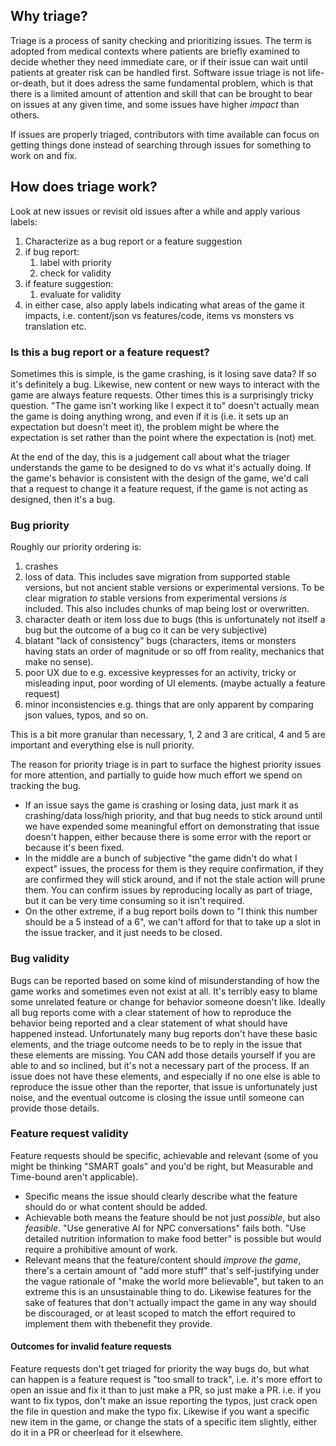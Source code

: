 ## Why triage?

Triage is a process of sanity checking and prioritizing issues. The term is adopted from medical contexts where patients are briefly examined to decide whether they need immediate care, or if their issue can wait until patients at greater risk can be handled first.
Software issue triage is not life-or-death, but it does adress the same fundamental problem, which is that there is a limited amount of attention and skill that can be brought to bear on issues at any given time, and some issues have higher *impact* than others.

If issues are properly triaged, contributors with time available can focus on getting things done instead of searching through issues for something to work on and fix.

## How does triage work?
Look at new issues or revisit old issues after a while and apply various labels:
1. Characterize as a bug report or a feature suggestion
2. if bug report:
    1. label with priority
    2. check for validity
3. if feature suggestion:
    1. evaluate for validity
4. in either case, also apply labels indicating what areas of the game it impacts, i.e. content/json vs features/code, items vs monsters vs translation etc.

### Is this a bug report or a feature request?
Sometimes this is simple, is the game crashing, is it losing save data? If so it's definitely a bug.
Likewise, new content or new ways to interact with the game are always feature requests.
Other times this is a surprisingly tricky question. "The game isn't working like I expect it to" doesn't actually mean the game is doing anything wrong, and even if it is (i.e. it sets up an expectation but doesn't meet it), the problem might be where the expectation is set rather than the point where the expectation is (not) met.

At the end of the day, this is a judgement call about what the triager understands the game to be designed to do vs what it's actually doing. If the game's behavior is consistent with the design of the game, we'd call that a request to change it a feature request, if the game is not acting as designed, then it's a bug.

### Bug priority
Roughly our priority ordering is:
1. crashes
2. loss of data. This includes save migration from supported stable versions, but not ancient stable versions or experimental versions. To be clear migration *to* stable versions from experimental versions *is* included. This also includes chunks of map being lost or overwritten.
3. character death or item loss due to bugs (this is unfortunately not itself a bug but the outcome of a bug co it can be very subjective)
4. blatant "lack of consistency" bugs (characters, items or monsters having stats an order of magnitude or so off from reality, mechanics that make no sense).
5. poor UX due to e.g. excessive keypresses for an activity, tricky or misleading input, poor wording of UI elements. (maybe actually a feature request)
6. minor inconsistencies e.g. things that are only apparent by comparing json values, typos, and so on.

This is a bit more granular than necessary, 1, 2 and 3 are critical, 4 and 5 are important and everything else is null priority.

The reason for priority triage is in part to surface the highest priority issues for more attention, and partially to guide how much effort we spend on tracking the bug.
- If an issue says the game is crashing or losing data, just mark it as crashing/data loss/high priority, and that bug needs to stick around until we have expended some meaningful effort on demonstrating that issue doesn't happen, either because there is some error with the report or because it's been fixed.
- In the middle are a bunch of subjective "the game didn't do what I expect" issues, the process for them is they require confirmation, if they are confirmed they will stick around, and if not the stale action will prune them. You can confirm issues by reproducing locally as part of triage, but it can be very time consuming so it isn't required.
- On the other extreme, if a bug report boils down to "I think this number should be a 5 instead of a 6", we can't afford for that to take up a slot in the issue tracker, and it just needs to be closed.

### Bug validity
Bugs can be reported based on some kind of misunderstanding of how the game works and sometimes even not exist at all. It's terribly easy to blame some unrelated feature or change for behavior someone doesn't like.
Ideally all bug reports come with a clear statement of how to reproduce the behavior being reported and a clear statement of what should have happened instead. Unfortunately many bug reports don't have these basic elements, and the triage outcome needs to be to reply in the issue that these elements are missing.
You CAN add those details yourself if you are able to and so inclined, but it's not a necessary part of the process.
If an issue does not have these elements, and especially if no one else is able to reproduce the issue other than the reporter, that issue is unfortunately just noise, and the eventual outcome is closing the issue until someone can provide those details.

### Feature request validity
Feature requests should be specific, achievable and relevant (some of you might be thinking "SMART goals" and you'd be right, but Measurable and Time-bound aren't applicable).  
- Specific means the issue should clearly describe what the feature should do or what content should be added.  
- Achievable both means the feature should be not just *possible*, but also *feasible*. "Use generative AI for NPC conversations" fails both. "Use detailed nutrition information to make food better" is possible but would require a prohibitive amount of work.  
- Relevant means that the feature/content should *improve the game*, there's a certain amount of "add more stuff" that's self-justifying under the vague rationale of "make the world more believable", but taken to an extreme this is an unsustainable thing to do. Likewise features for the sake of features that don't actually impact the game in any way should be discouraged, or at least scoped to match the effort required to implement them with thebenefit they provide.

#### Outcomes for invalid feature requests
Feature requests don't get triaged for priority the way bugs do, but what can happen is a feature request is "too small to track", i.e. it's more effort to open an issue and fix it than to just make a PR, so just make a PR.
i.e. if you want to fix typos, don't make an issue reporting the typos, just crack open the file in question and make the typo fix.
Likewise if you want a specific new item in the game, or change the stats of a specific item slightly, either do it in a PR or cheerlead for it elsewhere.
